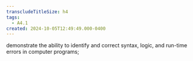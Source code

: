 ```yaml
---
transcludeTitleSize: h4
tags:
  - A4.1
created: 2024-10-05T12:49:49.000-0400
---
```

demonstrate the ability to identify and correct syntax, logic, and run-time errors in computer programs;